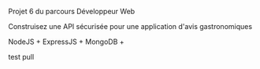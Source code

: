 Projet 6 du parcours Développeur Web 

Construisez une API sécurisée pour une application d'avis gastronomiques

NodeJS + ExpressJS + MongoDB +

test pull
